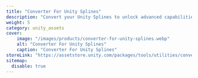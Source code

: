 ```yaml
---
title: "Converter For Unity Splines"
description: "Convert your Unity Splines to unlock advanced capabilities, including mesh deformation and advanced spline extrusion."
weight: 5
category: unity_assets
cover:
    image: "/images/products/converter-for-unity-splines.webp"
    alt: "Converter For Unity Splines"
    caption: "Converter For Unity Splines"
storeLink: "https://assetstore.unity.com/packages/tools/utilities/converter-for-unity-splines-282493?aid=1101l3N9P"
sitemap:
  disable: true
---
```

